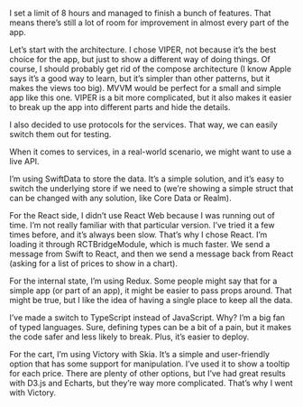 I set a limit of 8 hours and managed to finish a bunch of features. That means there’s still a lot of room for improvement in almost every part of the app.

Let’s start with the architecture. I chose VIPER, not because it’s the best choice for the app, but just to show a different way of doing things. Of course, I should probably get rid of the compose architecture (I know Apple says it’s a good way to learn, but it’s simpler than other patterns, but it makes the views too big). MVVM would be perfect for a small and simple app like this one. VIPER is a bit more complicated, but it also makes it easier to break up the app into different parts and hide the details.

I also decided to use protocols for the services. That way, we can easily switch them out for testing.

When it comes to services, in a real-world scenario, we might want to use a live API.

I’m using SwiftData to store the data. It’s a simple solution, and it’s easy to switch the underlying store if we need to (we’re showing a simple struct that can be changed with any solution, like Core Data or Realm).

For the React side, I didn’t use React Web because I was running out of time. I’m not really familiar with that particular version. I’ve tried it a few times before, and it’s always been slow. That’s why I chose React. I’m loading it through RCTBridgeModule, which is much faster. We send a message from Swift to React, and then we send a message back from React (asking for a list of prices to show in a chart).

For the internal state, I’m using Redux. Some people might say that for a simple app (or part of an app), it might be easier to pass props around. That might be true, but I like the idea of having a single place to keep all the data.

I’ve made a switch to TypeScript instead of JavaScript. Why? I’m a big fan of typed languages. Sure, defining types can be a bit of a pain, but it makes the code safer and less likely to break. Plus, it’s easier to deploy.

For the cart, I’m using Victory with Skia. It’s a simple and user-friendly option that has some support for manipulation. I’ve used it to show a tooltip for each price. There are plenty of other options, but I’ve had great results with D3.js and Echarts, but they’re way more complicated. That’s why I went with Victory. 